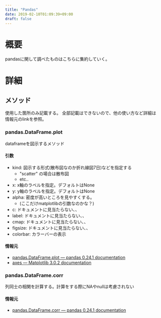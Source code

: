 ```yaml
---
title: "Pandas"
date: 2019-02-10T01:09:39+09:00
draft: false
---
```


# 概要
pandasに関して調べたものはこちらに集約していく。

# 詳細
## メソッド
使用した箇所のみ記載する。
全部記載はできないので、他の使い方など詳細は情報元のlinkを参照。
### pandas.DataFrame.plot
dataframeを図示するメソッド

#### 引数
- kind: 図示する形式(散布図なのか折れ線図7日)などを指定する
  - "scatter" の場合は散布図
  - etc..
- x: x軸のラベルを指定。デフォルトはNone
- y: y軸のラベルを指定。デフォルトはNone
- alpha: 密度が高いところを見やすくする。
  - (ここだけmatplotlibの引数なのかな？)
- c: ドキュメントに見当たらない、、
- label: ドキュメントに見当たらない、、
- cmap: ドキュメントに見当たらない、、
- figsize: ドキュメントに見当たらない、、
- colorbar: カラーバーの表示

#### 情報元
- [pandas.DataFrame.plot — pandas 0.24.1 documentation](https://pandas.pydata.org/pandas-docs/stable/reference/api/pandas.DataFrame.plot.html)
- [axes — Matplotlib 3.0.2 documentation](https://matplotlib.org/api/axes_api.html#matplotlib.axes.Axes)

### pandas.DataFrame.corr
列同士の相関を計算する。計算をする際にNAやnullは考慮されない

#### 情報元
- [pandas.DataFrame.corr — pandas 0.24.1 documentation](https://pandas.pydata.org/pandas-docs/stable/reference/api/pandas.DataFrame.corr.html#pandas.DataFrame.corr)
